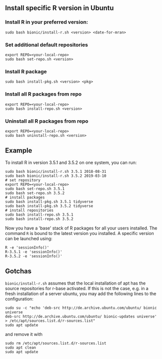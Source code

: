 ## Install specific R version in Ubuntu


### Install R in your preferred version:

```
sudo bash bionic/install-r.sh <version> <date-for-mran>
```

### Set additional default repositories

```
export REPO=<your-local-repo> 
sudo bash set-repo.sh <version>
```

### Install R package

```
sudo bash install-pkg.sh <version> <pkg>
```

### Install all R packages from repo

```
export REPO=<your-local-repo> 
sudo bash install-repo.sh <version>
```

### Uninstall all R packages from repo

```
export REPO=<your-local-repo> 
sudo bash uninstall-repo.sh <version>
```

## Example

To install R in version 3.5.1 and 3.5.2 on one system, you can run:

```
sudo bash bionic/install-r.sh 3.5.1 2018-08-31
sudo bash bionic/install-r.sh 3.5.2 2019-03-10
# set repository
export REPO=<your-local-repo> 
sudo bash set-repo.sh 3.5.1
sudo bash set-repo.sh 3.5.2
# install packages
sudo bash install-pkg.sh 3.5.1 tidyverse
sudo bash install-pkg.sh 3.5.2 tidyverse
# install repositories
sudo bash install-repo.sh 3.5.1
sudo bash install-repo.sh 3.5.2
```

Now you have a 'base' stack of R packages for all your users installed. The
command `R` is bound to the latest version you installed. A specific version can
be launched using:

```
R -e 'sessionInfo()'
R-3.5.1 -e 'sessionInfo()'
R-3.5.2 -e 'sessionInfo()'
```

## Gotchas

`bionic/install-r.sh` assumes that the local installation of apt has the source
repositories for r-base activated. If this is not the case, e.g. in a fresh
installation of a server ubuntu, you may add the following lines to the
configuration:

```
sudo su -c "echo 'deb-src http://de.archive.ubuntu.com/ubuntu/ bionic universe
deb-src http://de.archive.ubuntu.com/ubuntu/ bionic-updates universe' > /etc/apt/sources.list.d/r-sources.list"
sudo apt update
```

and remove it with

```
sudo rm /etc/apt/sources.list.d/r-sources.list
sudo apt clean
sudo apt update
```
